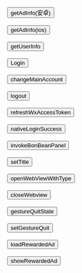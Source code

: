 <!DOCTYPE html>
<html lang="en">
<head>
  <meta charset="UTF-8">
  <meta name="viewport" content="width=device-width, initial-scale=1.0">
  <title>Document</title>
</head>
<script src="https://wechatfe.github.io/vconsole/lib/vconsole.min.js?v=3.2.0"></script>
<body>
  <button id="adinfo" >getAdInfo(安卓)</button><br/><br/>
  <button id="adinfoios" >getAdInfo(ios)</button><br/><br/>
  <button id="userinfo" >getUserInfo</button><br/><br/>
  <button id="Login" >Login</button><br/><br/>
  <button id="changeMainAccount" >changeMainAccount</button><br/><br/>
  <button id="logout" >logout</button><br/><br/>
  <button id="refreshWxAccessToken" >refreshWxAccessToken</button><br/><br/>
  <button id="nativeLoginSuccess" >nativeLoginSuccess</button><br/><br/>
  <button id="invokeBonBeanPanel" >invokeBonBeanPanel</button><br/><br/>
  <button id="setTitle" >setTitle</button><br/><br/>
  <button id="openWebViewWithType" >openWebViewWithType</button><br/><br/>
  <button id="closeWebview" >closeWebview</button><br/><br/>
  <button id="gestureQuitState" >gestureQuitState</button><br/><br/>
  <button id="setGestureQuit" >setGestureQuit</button><br/><br/>
  <button id="loadRewardedAd" >loadRewardedAd</button><br/><br/>
  <button id="showRewardedAd" >showRewardedAd</button><br/><br/>
</body>
<script>

  const vconsole = new VConsole()

  const injectScript = (scriptUrl, cb) => {
    const scripts = document.createElement('script')
    scripts.type = 'text/javascript'
    scripts.src = scriptUrl
    document.getElementsByTagName('head')[0].appendChild(scripts)
    scripts.onload = () => {
      if (cb) {
        cb()
      }
    }
  }

  const getPlatform = () => {
    if (
      navigator.userAgent.toLowerCase().indexOf('iphone') > -1 ||
      navigator.userAgent.toLowerCase().indexOf('ipad') > -1
    ) {
      return 'iphone'
    } else if (navigator.userAgent.toLowerCase().indexOf('android') > -1) {
      return 'aphone'
    }
    return 'other'
  }

  const pf = getPlatform()

  const registerCallBack = () => {
    window.getAdInfoSG = (res) =>{
      console.log('getAdInfo',res)
      alert('getAdInfo',res)
    }

    window.getUserInfoSG = (res) =>{//获取登录用户信息回调
      console.log('getUserInfo',res)
      alert('getUserInfo',res)
    }

    window.LoginSG = (res) =>{//展示登录页面回调
      console.log('login',res)
      alert('login',res)
    }

    window.changeMainAccountSG = (res) =>{//切换登录账号回调
      console.log('changeMainAccount',res)
      alert('changeMainAccount',res)
    }

    window.logoutsSG = (res) =>{//退出当前登录账户回调
      console.log('logout',res)
      alert('logout',res)
    }

    window.refreshWxAccessTokenSG = (res) =>{//刷新微信accessToken回调
      console.log('refreshWxAccessToken',res)
      alert('refreshWxAccessToken',res)
    }

    window.nativeLoginSuccessSG = (res) =>{//端上登录成功通知回调
      if (res.account) {
        if (res.account === 'qq') {
          alert('qq登录') 
        } else if(res.account === 'weixin') {
          alert('微信登录') 
        }
      } else {
        alert('未登录') 
      }
    }

    window.invokeBonBeanPanelSG = (res) =>{//充值新豆面板回调
      console.log('invokeBonBeanPanel',res)
      alert('invokeBonBeanPanel',res)
    }

    window.setTitleSG = (res) =>{//设置标题回调
      console.log('setTitle',res)
      alert('setTitle',res)
    }

    window.openWebViewWithTypeSG = (res) =>{//打开新的webview回调
      console.log('openWebViewWithType',res)
      alert('openWebViewWithType',res)
    }

    window.closeWebviewSG = (res) =>{//关闭webview回调
      console.log('closeWebview',res)
      alert('closeWebview',res)
    }

    window.setGestureQuitSG = (res) =>{//禁止右滑手势回调
      console.log('setGestureQuit',res)
      alert('setGestureQuit',res)
    }

    window.loadRewardedAdSG = (res) =>{//请求激励广告回调
      console.log('loadRewardedAd',res)
      alert('loadRewardedAd',res)
    }

    window.showRewardedAdSG = (res) =>{//展示激励广告回调
      console.log('showRewardedAd',res)
      alert('showRewardedAd',res)
    }

  }

  const rewardedAdCallback = (res) =>{//激励广告回调
      console.log('rewardedAdSG',res)
      alert('rewardedAdSG',res)
    }
 
  const initAppData = () => {
    
  }

  window.webPageManager = {}
  window.webPageManager.pageOnShow = () =>{
    // 弹出提示&Console输出
    alert('OnShow')
  }
    
  window.webPageManager.pageOnHide = () =>{
    // 弹出提示&Console输出
    alert('OnHide')
  }

  var adinfo = document.querySelector("#adinfo")//获取用户设备相关参数(安卓)
  adinfo.onclick =()=>{
    alert(window.TencentNews.getAdInfo())
    alert(window.TencentNews.invoke('getAdInfo'))
  }

  var adinfoios = document.querySelector("#adinfoios")//获取用户设备相关参数(ios))
  adinfoios.onclick =()=>{
    window.TencentNews.invoke('getAdInfo', {'onCallback':window.getAdInfoSG})
  }

  var userinfo = document.querySelector("#userinfo")//获取登录用户信息
  userinfo.onclick =()=>{
    window.TencentNews.invoke('getUserInfo', {'onCallback':window.getUserInfoSG})
  }

  var Login = document.querySelector("#Login")//展示登录页面
  Login.onclick =()=>{
    window.TencentNews.invoke('login', {'type': 'qqorweixin','userInfo': {'id':'fakeid'},'onCallback':window.LoginSG})
  }

  var changeMainAccount = document.querySelector("#changeMainAccount")//切换登录账号
  changeMainAccount.onclick =()=>{
    window.TencentNews.invoke('changeMainAccount', {'type': 'weixin','userInfo': {'id':'fakeid'},'onCallback':window.changeMainAccountSG})
  }

  var logout = document.querySelector("#logout")//退出当前登录账户
  logout.onclick =()=>{
    window.TencentNews.invoke('logout', {'onCallback':window.logoutsSG})
  }

  var refreshWxAccessToken = document.querySelector("#refreshWxAccessToken")//刷新微信accessToken
  refreshWxAccessToken.onclick =()=>{
    window.TencentNews.invoke('refreshWxAccessToken', {'onCallback':window.refreshWxAccessTokenSG})
  }
  
  var nativeLoginSuccess = document.querySelector("#nativeLoginSuccess")//端上登录成功通知
  nativeLoginSuccess.onclick =()=>{
    window.TencentNews.invoke('getUserInfo', {'onCallback':window.nativeLoginSuccessSG})
  }

  var invokeBonBeanPanel = document.querySelector("#invokeBonBeanPanel")//充值新豆面板
  invokeBonBeanPanel.onclick =()=>{
    window.TencentNews.invoke('invokeBonBeanPanel', {
      'needBeanAmount': 300,
      'bizType':'xxx',
      'scenesId':'xxx',
      'catalogId':'xxx',
      onCallback: window.invokeBonBeanPanelSG
    })
  }

  var setTitle = document.querySelector("#setTitle")//设置标题
  setTitle.onclick =()=>{
    window.TencentNews.invoke('setTitle', {'title': '新闻腾讯','onCallback':window.setTitleSG})
  }

  var openWebViewWithType = document.querySelector("#openWebViewWithType")//打开新的webview
  openWebViewWithType.onclick =()=>{
    // window.TencentNews.invoke('openWebViewWithType', {
    //   'url': 'https://www.baidu.com/',
    //   'type': '9',
    //   'isFullScreen': 0,
    //   onCallback: window.openWebViewWithTypeSG
    // });
    window.TencentNews.openWebViewWithType('https://www.baidu.com', '9',window.openWebViewWithTypeSG)
  }

  var closeWebview = document.querySelector("#closeWebview")//关闭webview
  closeWebview.onclick =()=>{
    window.TencentNews.invoke('closeWebview', {'onCallback':window.closeWebviewSG})
  }
  
  var gesture_enable = "0" // "0":禁止 "1":不禁
  function tad_get_back_gesture_enabled() {
    return gesture_enable;
  }
  var setGestureQuit = document.querySelector("#setGestureQuit")//禁止右滑手势
  setGestureQuit.onclick =()=>{
    window.TencentNews.invoke('setGestureQuit', {'enabled':gesture_enable, 'onCallback':window.setGestureQuitSG})
  }

  loadRewardedAd.onclick =()=>{
    window.TencentNews.invoke('loadRewardedAd', {'entranceId':"abc123", 'onCallback':window.loadRewardedAdSG})
  }

  showRewardedAd.onclick =()=>{
    window.TencentNews.invoke('showRewardedAd', {'maxUnlockTime':"11", 'onCallback':window.showRewardedAdSG})
  }

  const injectAppScript = () => {
    // 新闻且安卓注入js,注入成功执行回调，回调中初始化客户端提供的数据，
    // 全局添加回调
    registerCallBack()

    if (pf === 'aphone') {
      injectScript('http://mat1.gtimg.com/www/js/newsapp/jsapi/news.js?_tsid=1', () => {
        initAppData()
      })
    }

    // TODO:新闻且iOS判断客户端初始化成功,注入成功执行回调，回调中初始化客户端提供的数据，
    if (pf === 'iphone') {
      // TencentNewsJSInjectionComplete是ios客户端提供的TencentNews注入成功的标志
      document.addEventListener('TencentNewsJSInjectionComplete', () => {
        initAppData()
      })
    }
  }

  injectAppScript()
</script>
</html>